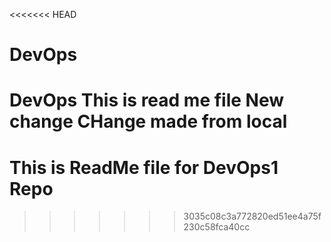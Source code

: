 <<<<<<< HEAD
# DevOps
DevOps
This is read me file
New change
CHange made from local
=======
# This is ReadMe file for DevOps1 Repo
>>>>>>> 3035c08c3a772820ed51ee4a75f230c58fca40cc
